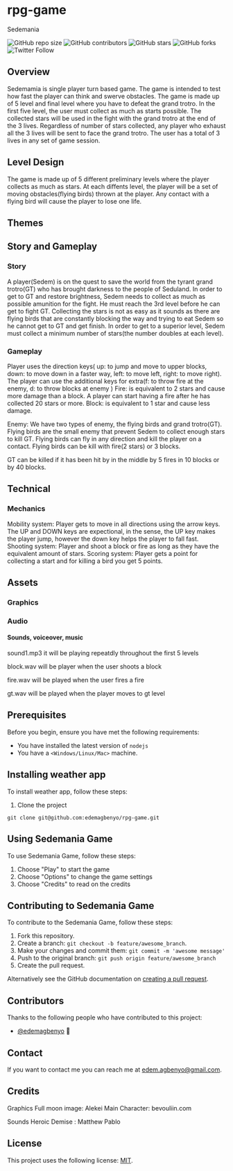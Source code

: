 # rpg-game
Sedemania
<!--- These are examples. See https://shields.io for others or to customize this set of shields. You might want to include dependencies, project status and licence info here --->
![GitHub repo size](https://img.shields.io/github/repo-size/edemagbenyo/rpg-game)
![GitHub contributors](https://img.shields.io/github/contributors/edemagbenyo/rpg-game)
![GitHub stars](https://img.shields.io/github/stars/edemagbenyo/rpg-game?style=social)
![GitHub forks](https://img.shields.io/github/forks/edemagbenyo/rpg-game?style=social)
![Twitter Follow](https://img.shields.io/twitter/follow/edemagbenyo?style=social)

## Overview
Sedemamia is single player turn based game. The game is intended to test how fast the player can think and swerve obstacles.
The game is made up of 5 level and final level where you have to defeat the grand trotro.
In the first five level, the user must collect as much as starts possible. The collected stars will be used in the fight with the grand trotro at the end of the 3 lives. 
Regardless of number of stars collected, any player who exhaust all the 3 lives will be sent to face the grand trotro.
The user has a total of 3 lives in any set of game session. 

## Level Design
The game is made up of 5 different preliminary levels where the player collects as much as stars.
At each diffents level, the player will be a set of moving obstacles(flying birds) thrown at the player. Any contact with a flying bird will cause the player to lose one life.

## Themes

## Story and Gameplay

### Story
A player(Sedem) is on the quest to save the world from the tyrant grand trotro(GT) who has brought darkness to the people of Seduland. In order to get to GT and restore brightness, Sedem needs to collect as much as possible amunition for the fight. He must reach the 3rd level before he can get to fight GT. Collecting the stars is not as easy as it sounds as there are flying birds that are constantly blocking the way and trying to eat Sedem so he cannot get to GT and get finish. In order to get to a superior level, Sedem must collect a minimum number of stars(the number doubles at each level).

### Gameplay
Player uses the direction keys( up: to jump and move to upper blocks, down: to move down in a faster way, left: to move left, right: to move right).
The player can use the additional keys for extra(f: to throw fire at the enemy, d: to throw blocks at enemy )
Fire: is equivalent to 2 stars and cause more damage than a block. A player can start having a fire after he has collected 20 stars or more.
Block: is equivalent to 1 star and cause less damage.

Enemy: We have two types of enemy, the flying birds and grand trotro(GT). Flying birds are the small enemy that prevent Sedem to collect enough stars to kill GT. Flying birds can fly in any direction and kill the player on a contact. Flying birds can be kill with fire(2 stars) or 3 blocks.

GT can be killed if it has been hit by in the middle by 5 fires in 10 blocks or by 40 blocks.

## Technical

### Mechanics
Mobility system: Player gets to move in all directions using the arrow keys. The UP and DOWN keys are expectional, in the sense, the UP key makes the player jump, however the down key helps the player to fall fast.
Shooting system: Player and shoot a block or fire as long as they have the equivalent amount of stars.
Scoring system: Player gets a point for collecting a start and for killing a bird you get 5 points.



## Assets

### Graphics 
### Audio
#### Sounds, voiceover, music
sound1.mp3
it will be playing repeatdly throughout the first 5 levels

block.wav
will be player when the user shoots a block

fire.wav
will be played when the user fires a fire

gt.wav
will be played when the player moves to gt level

## Prerequisites

Before you begin, ensure you have met the following requirements:
<!--- These are just example requirements. Add, duplicate or remove as required --->
* You have installed the latest version of `nodejs`
* You have a `<Windows/Linux/Mac>` machine.

## Installing weather app

To install weather app, follow these steps:

1. Clone the project
```
git clone git@github.com:edemagbenyo/rpg-game.git
```

## Using Sedemania Game

To use Sedemania Game, follow these steps:

1. Choose "Play" to start the game
2. Choose "Options" to change the game settings
3. Choose "Credits" to read on the credits


## Contributing to Sedemania Game
<!--- If your README is long or you have some specific process or steps you want contributors to follow, consider creating a separate CONTRIBUTING.md file--->
To contribute to the Sedemania Game, follow these steps:

1. Fork this repository.
2. Create a branch: `git checkout -b feature/awesome_branch`.
3. Make your changes and commit them: `git commit -m 'awesome message'`
4. Push to the original branch: `git push origin feature/awesome_branch`
5. Create the pull request.

Alternatively see the GitHub documentation on [creating a pull request](https://help.github.com/en/github/collaborating-with-issues-and-pull-requests/creating-a-pull-request).

## Contributors

Thanks to the following people who have contributed to this project:

* [@edemagbenyo](https://github.com/edemagbenyo) 📖


## Contact

If you want to contact me you can reach me at <edem.agbenyo@gmail.com>.

## Credits

Graphics
Full moon image: Alekei
Main Character: bevouliin.com

Sounds
Heroic Demise : Matthew Pablo

## License
<!--- If you're not sure which open license to use see https://choosealicense.com/--->

This project uses the following license: [MIT](<link>).
